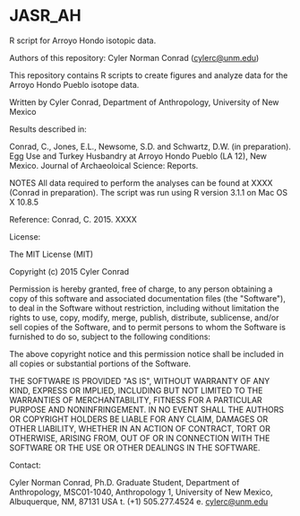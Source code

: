 # JASR_AH
R script for Arroyo Hondo isotopic data. 

Authors of this repository:
Cyler Norman Conrad (cylerc@unm.edu)

This repository contains R scripts to create figures and analyze data for the Arroyo Hondo Pueblo isotope data.

Written by Cyler Conrad, Department of Anthropology, University of New Mexico 

Results described in:

Conrad, C., Jones, E.L., Newsome, S.D. and Schwartz, D.W. (in preparation). Egg Use and Turkey Husbandry at Arroyo Hondo Pueblo (LA 12), New Mexico. Journal of Archaeoloical Science: Reports.

NOTES All data required to perform the analyses can be found at XXXX (Conrad in preparation). The script was run using R version 3.1.1 on Mac OS X 10.8.5

Reference: Conrad, C. 2015. XXXX

License:

The MIT License (MIT)

Copyright (c) 2015 Cyler Conrad

Permission is hereby granted, free of charge, to any person obtaining a copy of this software and associated documentation files (the "Software"), to deal in the Software without restriction, including without limitation the rights to use, copy, modify, merge, publish, distribute, sublicense, and/or sell copies of the Software, and to permit persons to whom the Software is furnished to do so, subject to the following conditions:

The above copyright notice and this permission notice shall be included in all copies or substantial portions of the Software.

THE SOFTWARE IS PROVIDED "AS IS", WITHOUT WARRANTY OF ANY KIND, EXPRESS OR IMPLIED, INCLUDING BUT NOT LIMITED TO THE WARRANTIES OF MERCHANTABILITY, FITNESS FOR A PARTICULAR PURPOSE AND NONINFRINGEMENT. IN NO EVENT SHALL THE AUTHORS OR COPYRIGHT HOLDERS BE LIABLE FOR ANY CLAIM, DAMAGES OR OTHER LIABILITY, WHETHER IN AN ACTION OF CONTRACT, TORT OR OTHERWISE, ARISING FROM, OUT OF OR IN CONNECTION WITH THE SOFTWARE OR THE USE OR OTHER DEALINGS IN THE SOFTWARE.

Contact:

Cyler Norman Conrad, Ph.D. Graduate Student, Department of Anthropology, MSC01-1040, Anthropology 1, University of New Mexico, Albuquerque, NM, 87131 USA t. (+1) 505.277.4524 e. cylerc@unm.edu 
